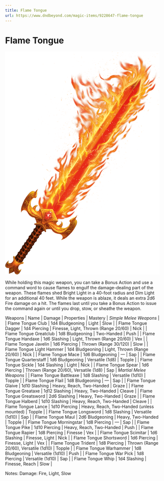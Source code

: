```yaml
---
title: Flame Tongue
url: https://www.dndbeyond.com/magic-items/9228647-flame-tongue
---
```


# Flame Tongue

![Flame Tongue](flame-tongue.png)

While holding this magic weapon, you can take a Bonus Action and use a command word to cause flames to engulf the damage-dealing part of the weapon. These flames shed Bright Light in a 40-foot radius and Dim Light for an additional 40 feet. While the weapon is ablaze, it deals an extra 2d6 Fire damage on a hit. The flames last until you take a Bonus Action to issue the command again or until you drop, stow, or sheathe the weapon.


Weapons
| Name |
Damage |
Properties |
Mastery |
*Simple Melee Weapons* |
| Flame Tongue Club |
1d4 Bludgeoning |
Light |
Slow |
| Flame Tongue Dagger |
1d4 Piercing |
Finesse, Light, Thrown (Range 20/60) |
Nick |
| Flame Tongue Greatclub |
1d8 Bludgeoning |
Two-Handed |
Push |
| Flame Tongue Handaxe |
1d6 Slashing |
Light, Thrown (Range 20/60) |
Vex |
| Flame Tongue Javelin |
1d6 Piercing |
Thrown (Range 30/120) |
Slow |
| Flame Tongue Light Hammer |
1d4 Bludgeoning |
Light, Thrown (Range 20/60) |
Nick |
| Flame Tongue Mace |
1d6 Bludgeoning |
— |
Sap |
| Flame Tongue Quarterstaff |
1d6 Bludgeoning |
Versatile (1d8) |
Topple |
| Flame Tongue Sickle |
1d4 Slashing |
Light |
Nick |
| Flame Tongue Spear |
1d6 Piercing |
Thrown (Range 20/60), Versatile (1d8) |
Sap |
*Martial Melee Weapons* |
| Flame Tongue Battleaxe |
1d8 Slashing |
Versatile (1d10) |
Topple |
| Flame Tongue Flail |
1d8 Bludgeoning |
— |
Sap |
| Flame Tongue Glaive |
1d10 Slashing |
Heavy, Reach, Two-Handed
|
Graze |
| Flame Tongue Greataxe |
1d12 Slashing |
Heavy, Two-Handed
|
Cleave |
| Flame Tongue Greatsword |
2d6 Slashing |
Heavy, Two-Handed
|
Graze |
| Flame Tongue Halberd |
1d10 Slashing |
Heavy, Reach, Two-Handed
|
Cleave |
| Flame Tongue Lance |
1d10 Piercing |
Heavy, Reach, Two-Handed (unless mounted) |
Topple |
| Flame Tongue Longsword |
1d8 Slashing |
Versatile (1d10) |
Sap |
| Flame Tongue Maul |
2d6 Bludgeoning |
Heavy, Two-Handed
|
Topple |
| Flame Tongue Morningstar |
1d8 Piercing |
— |
Sap |
| Flame Tongue Pike |
1d10 Piercing |
Heavy, Reach, Two-Handed
|
Push |
| Flame Tongue Rapier |
1d8 Piercing |
Finesse |
Vex |
| Flame Tongue Scimitar |
1d6 Slashing |
Finesse, Light
|
Nick |
| Flame Tongue Shortsword |
1d6 Piercing |
Finesse, Light
|
Vex |
| Flame Tongue Trident |
1d8 Piercing |
Thrown (Range 20/60), Versatile (1d10) |
Topple |
| Flame Tongue Warhammer |
1d8 Bludgeoning |
Versatile (1d10) |
Push |
| Flame Tongue War Pick |
1d8 Piercing |
Versatile (1d10) |
Sap |
| Flame Tongue Whip |
1d4 Slashing |
Finesse, Reach
|
Slow |

Notes: Damage: Fire, Light, Slow